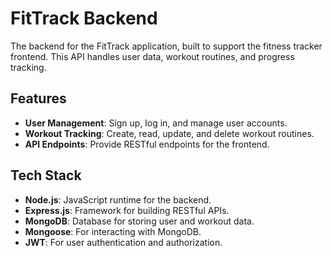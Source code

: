 # FitTrack Backend

The backend for the FitTrack application, built to support the fitness tracker frontend. This API handles user data, workout routines, and progress tracking.

## Features

- **User Management**: Sign up, log in, and manage user accounts.
- **Workout Tracking**: Create, read, update, and delete workout routines.
- **API Endpoints**: Provide RESTful endpoints for the frontend.

## Tech Stack

- **Node.js**: JavaScript runtime for the backend.
- **Express.js**: Framework for building RESTful APIs.
- **MongoDB**: Database for storing user and workout data.
- **Mongoose**: For interacting with MongoDB.
- **JWT**: For user authentication and authorization.
